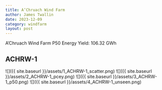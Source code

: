 ```yaml
---
title: A’Chruach Wind Farm
author: James Twallin
date: 2023-12-09
category: windfarm
layout: post
---
```

A’Chruach Wind Farm P50 Energy Yield: 106.32 GWh

ACHRW-1
-------------
![]({{ site.baseurl }}/assets/1_ACHRW-1_scatter.png)
![]({{ site.baseurl }}/assets/2_ACHRW-1_pcey.png)
![]({{ site.baseurl }}/assets/3_ACHRW-1_p50.png)
![]({{ site.baseurl }}/assets/4_ACHRW-1_unseen.png)

